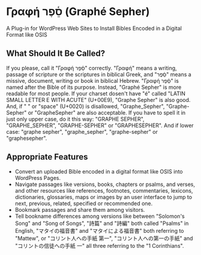 # Γραφή סֵ֫פֶר (Graphé Sepher)
A Plug-in for WordPress Web Sites to Install Bibles Encoded in a Digital Format like OSIS
## What Should It Be Called?
If you please, call it "Γραφή סֵ֫פֶר" correctly.
"Γραφή" means a writing, passage of scripture or the scriptures in biblical Greek, and "סֵ֫פֶר" means a missive, document, writing or book in biblical Hebrew. "Γραφή סֵ֫פֶר" is named after the Bible of its purpose.
Instead, "Graphé Sepher" is more readable for most people.
If your charset dosen't have "é" called "LATIN SMALL LETTER E WITH ACUTE" (U+00E9), "Graphe Sepher" is also good.
And, if " " or "space" (U+0020) is disallowed, "Graphe_Sepher", "Graphe-Sepher" or "GrapheSepher" are also acceptable.
If you have to spell it in just only upper case, do it this way: "GRAPHE SEPHER", "GRAPHE_SEPHER", "GRAPHE-SEPHER" or "GRAPHESEPHER".
And if lower case: "graphe sepher", "graphe_sepher", "graphe-sepher" or "graphesepher".
## Appropriate Features
* Convert an uploaded Bible encoded in a digital format like OSIS into WordPress Pages.
* Navigate passages like versions, books, chapters or psalms, and verses, and other resources like references, footnotes, commentaries, lexicons, dictionaries, glossaries, maps or images by an user interface to jump to next, previous, related, specified or recommended one.
* Bookmark passages and share them among visitors.
* Tell bookname differences among versions like between "Solomon's Song" and "Song of Songs", "詩篇" and "詩編" both called "Psalms" in English, "マタイの福音書" and "マタイによる福音書" both referring to "Mattew", or "コリント人への手紙 第一", "コリント人への第一の手紙" and "コリントの信徒への手紙 一" all three referring to the "1 Corinthians".
